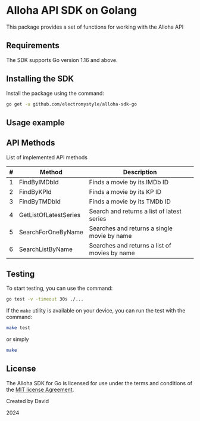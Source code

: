 # Alloha API SDK on Golang
This package provides a set of functions for working with the Alloha API


## Requirements
The SDK supports Go version 1.16 and above.


## Installing the SDK
Install the package using the command:
```bash
go get -u github.com/electromystyle/alloha-sdk-go
```


## Usage example


## API Methods
List of implemented API methods

| # | Method | Description                                  |
|---|--------|----------------------------------------------|
| 1 | FindByIMDbId | Finds a movie by its IMDb ID                 |
| 2 | FindByKPId | Finds a movie by its KP ID                   |
| 3 | FindByTMDbId | Finds a movie by its TMDb ID                 |
| 4 | GetListOfLatestSeries | Search and returns a list of latest series |
| 5 | SearchForOneByName | Searches and returns a single movie by name |
| 6 | SearchListByName | Searches and returns a list of movies by name |


## Testing
To start testing, you can use the command:
```bash
go test -v -timeout 30s ./...
```
If the `make` utility is available on your device, you can run the test with the command:
```bash
make test
```
or simply
```bash
make
```

## License
The Alloha SDK for Go is licensed for use under the terms and conditions of the [MIT license Agreement](https://github.com/electromystyle/alloha-sdk-go/blob/master/LICENSE).

Created by David

2024

